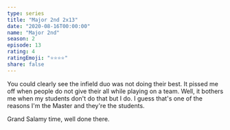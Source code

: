 ```yaml
---
type: series
title: "Major 2nd 2x13"
date: "2020-08-16T00:00:00"
name: "Major 2nd"
season: 2
episode: 13
rating: 4
ratingEmoji: "⭐️⭐️⭐️⭐️"
share: false
---
```


You could clearly see the infield duo was not doing their best. It pissed me off when people do not give their all while playing on a team. Well, it bothers me when my students don't do that but I do. I guess that's one of the reasons I'm the Master and they're the students.

Grand Salamy time, well done there.
